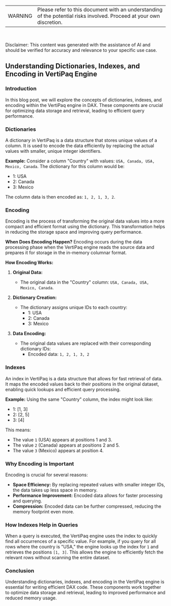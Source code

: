 <br><table><td>WARNING</td><td>Please refer to this document with an understanding of the potential risks involved. Proceed at your own discretion.</td></table><br>

Disclaimer: This content was generated with the assistance of AI and should be verified for accuracy and relevance to your specific use case.

## Understanding Dictionaries, Indexes, and Encoding in VertiPaq Engine

### Introduction
In this blog post, we will explore the concepts of dictionaries, indexes, and encoding within the VertiPaq engine in DAX. These components are crucial for optimizing data storage and retrieval, leading to efficient query performance.

### Dictionaries
A dictionary in VertiPaq is a data structure that stores unique values of a column. It is used to encode the data efficiently by replacing the actual values with smaller, unique integer identifiers.

**Example:**
Consider a column "Country" with values: `USA, Canada, USA, Mexico, Canada`. The dictionary for this column would be:
- 1: USA
- 2: Canada
- 3: Mexico

The column data is then encoded as: `1, 2, 1, 3, 2`.

### Encoding
Encoding is the process of transforming the original data values into a more compact and efficient format using the dictionary. This transformation helps in reducing the storage space and improving query performance.

**When Does Encoding Happen?**
Encoding occurs during the data processing phase when the VertiPaq engine reads the source data and prepares it for storage in the in-memory columnar format.

**How Encoding Works:**
1. **Original Data:**
   - The original data in the "Country" column: `USA, Canada, USA, Mexico, Canada`.

2. **Dictionary Creation:**
   - The dictionary assigns unique IDs to each country:
     - 1: USA
     - 2: Canada
     - 3: Mexico

3. **Data Encoding:**
   - The original data values are replaced with their corresponding dictionary IDs:
     - Encoded data: `1, 2, 1, 3, 2`

### Indexes
An index in VertiPaq is a data structure that allows for fast retrieval of data. It maps the encoded values back to their positions in the original dataset, enabling quick lookups and efficient query processing.

**Example:**
Using the same "Country" column, the index might look like:
- 1: [1, 3]
- 2: [2, 5]
- 3: [4]

This means:
- The value `1` (USA) appears at positions 1 and 3.
- The value `2` (Canada) appears at positions 2 and 5.
- The value `3` (Mexico) appears at position 4.

### Why Encoding is Important
Encoding is crucial for several reasons:
- **Space Efficiency:** By replacing repeated values with smaller integer IDs, the data takes up less space in memory.
- **Performance Improvement:** Encoded data allows for faster processing and querying.
- **Compression:** Encoded data can be further compressed, reducing the memory footprint even more.

### How Indexes Help in Queries
When a query is executed, the VertiPaq engine uses the index to quickly find all occurrences of a specific value. For example, if you query for all rows where the country is "USA," the engine looks up the index for `1` and retrieves the positions `[1, 3]`. This allows the engine to efficiently fetch the relevant rows without scanning the entire dataset.

### Conclusion
Understanding dictionaries, indexes, and encoding in the VertiPaq engine is essential for writing efficient DAX code. These components work together to optimize data storage and retrieval, leading to improved performance and reduced memory usage.
